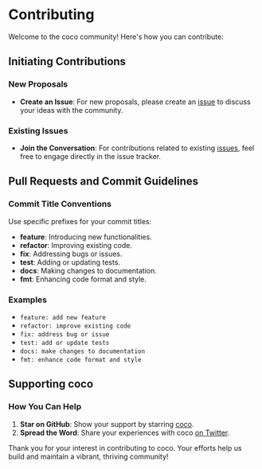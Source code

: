# Contributing

Welcome to the coco community! Here's how you can contribute:

## Initiating Contributions

### New Proposals
- **Create an Issue**: For new proposals, please create an [issue](github.com/tobolabs/coco/issues) to discuss your ideas with the community.
### Existing Issues
- **Join the Conversation**: For contributions related to existing [issues](https://github.com/tobolabs/coco/issues), feel free to engage directly in the issue tracker.
## Pull Requests and Commit Guidelines

### Commit Title Conventions
Use specific prefixes for your commit titles:
- **feature**: Introducing new functionalities.
- **refactor**: Improving existing code.
- **fix**: Addressing bugs or issues.
- **test**: Adding or updating tests.
- **docs**: Making changes to documentation.
- **fmt**: Enhancing code format and style.


### Examples
- `feature: add new feature`
- `refactor: improve existing code`
- `fix: address bug or issue`
- `test: add or update tests`
- `docs: make changes to documentation`
- `fmt: enhance code format and style`

## Supporting coco

### How You Can Help
1. **Star on GitHub**: Show your support by starring [coco](https://github.com/tobolabs/coco/stargazers).
2. **Spread the Word**: Share your experiences with coco [on Twitter](https://x.com/intent/tweet?text=Checkout%20coco%20%28https%3A%2F%2Fgithub.com%2Ftobolabs%2Fcoco%29%20-%20A%20lightweight%20go%20web%20framework%20just%20like%20express%20).

Thank you for your interest in contributing to coco. Your efforts help us build and maintain a vibrant, thriving community!